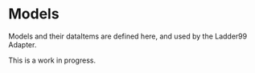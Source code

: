 # Models

Models and their dataItems are defined here, and used by the Ladder99 Adapter.

This is a work in progress.
